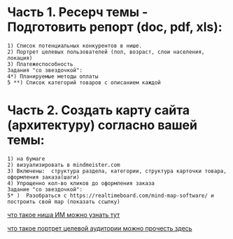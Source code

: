 # Часть 1. Ресерч темы - Подготовить репорт (doc, pdf, xls):
	1) Список потенциальных конкурентов в нише.
	2) Портрет целевых пользователей (пол, возраст, слои населения, локация) 
	3) Платежеспособность
	Задания "со звездочкой":
	4*) Планируемые методы оплаты
	5 **) Список категорий товаров с описанием каждой

# Часть 2. Создать карту сайта (архитектуру) согласно вашей темы:
	1) на бумаге
	2) визуализировать в mindmeister.com
	3) Включены:  структура раздела, категории, структура карточки товара, оформления заказа(шаги)
	4) Упрощенно кол-во кликов до оформления заказа
	Задание "со звездочкой":
	5* )  Разобраться с https://realtimeboard.com/mind-map-software/ и построить свой map (показать ссылку)
  
  [что такое ниша ИМ можно узнать тут](https://www.insales.com.ua/blogs/blog/nisha-dlya-internet-magazina)

  [что такое портрет целевой аудитории можно прочесть здесь](https://www.insales.ru/blogs/university/portret-celevoj-auditorii)
